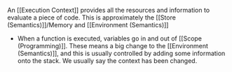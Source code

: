An [[Execution Context]] provides all the resources and information to evaluate a piece of code. This is approximately the [[Store (Semantics)]]/Memory and [[Environment (Semantics)]]


- When a function is executed, variables go in and out of [[Scope (Programming)]]. These means a big change to the [[Environment (Semantics)]], and this is usually controlled by adding some information onto the stack. We usually say the context has been changed. 